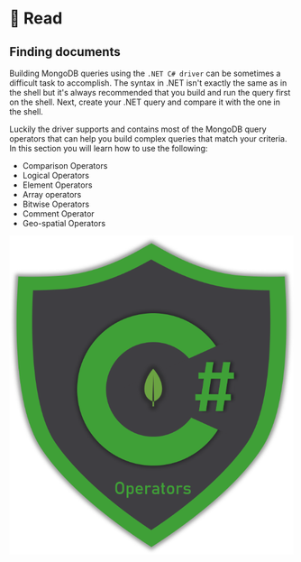 # 🔎 Read

## Finding documents

Building MongoDB queries using the `.NET C# driver` can be sometimes a difficult task to accomplish. The syntax in .NET isn't exactly the same as in the shell but it's always recommended that you build and run the query first on the shell. Next, create your .NET query and compare it with the one in the shell. 

Luckily the driver supports and contains most of the MongoDB query operators that can help you build complex queries that match your criteria. In this section you will learn how to use the following:

* Comparison Operators
* Logical Operators
* Element Operators
* Array operators
* Bitwise Operators
* Comment Operator
* Geo-spatial Operators

![Query operators](../../.gitbook/assets/operators.png)

